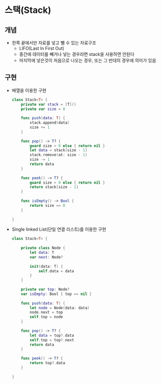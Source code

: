 # 스택(Stack)



## 개념

- 한쪽 끝에서만 자료를 넣고 뺄 수 있는 자료구조
  - LIFO(Last In First Out)
  - 중간에 데이터를 빼거나 넣는 경우라면 stack을 사용하면 안된다
  - 마지막에 넣은것이 처음으로 나오는 경우, 또는 그 반대의 경우에 의미가 있음



## 구현

- 배열을 이용한 구현

  ```swift
  class Stack<T> {
      private var stack = [T]()
      private var size = 0
      
      func push(data: T) {
          stack.append(data)
          size += 1
      }
      
      func pop() -> T? {
          guard size > 0 else { return nil }
          let data = stack[size - 1]
          stack.remove(at: size - 1)
          size -= 1
          return data
      }
      
      func peek() -> T? {
          guard size > 0 else { return nil }
          return stack[size - 1]
      }
      
      func isEmpty() -> Bool {
          return size == 0
      }
      
  }
  ```

- Single linked List(단일 연결 리스트)를 이용한 구현

  ```swift
  class Stack<T> {
      
      private class Node {
          let data: T
          var next: Node?
          
          init(data: T) {
              self.data = data
          }
      }
      
      private var top: Node?
      var isEmpty: Bool { top == nil }
      
      func push(data: T) {
          let node = Node(data: data)
          node.next = top
          self.top = node
      }
      
      func pop() -> T? {
          let data = top?.data
          self.top = top?.next
          return data
      }
      
      func peek() -> T? {
          return top?.data
      }
      
  }
  ```

  